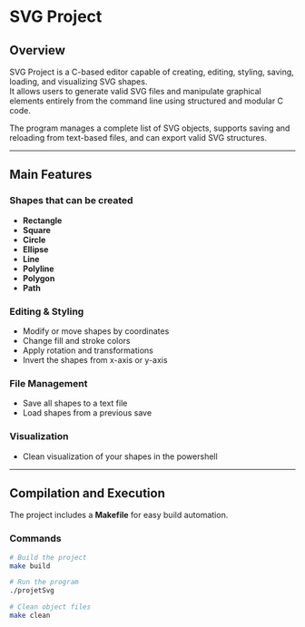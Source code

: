 # SVG Project

## Overview

SVG Project is a C-based editor capable of creating, editing, styling, saving, loading, and visualizing SVG shapes.  
It allows users to generate valid SVG files and manipulate graphical elements entirely from the command line using structured and modular C code.

The program manages a complete list of SVG objects, supports saving and reloading from text-based files, and can export valid SVG structures.

---

## Main Features

### Shapes that can be created
- **Rectangle**
- **Square**
- **Circle**
- **Ellipse**
- **Line**
- **Polyline**
- **Polygon**
- **Path**

### Editing & Styling
- Modify or move shapes by coordinates  
- Change fill and stroke colors  
- Apply rotation and transformations  
- Invert the shapes from x-axis or y-axis 

### File Management
- Save all shapes to a text file  
- Load shapes from a previous save   

### Visualization
- Clean visualization of your shapes in the powershell

---

## Compilation and Execution

The project includes a **Makefile** for easy build automation.

### Commands
```bash
# Build the project
make build

# Run the program
./projetSvg

# Clean object files
make clean
